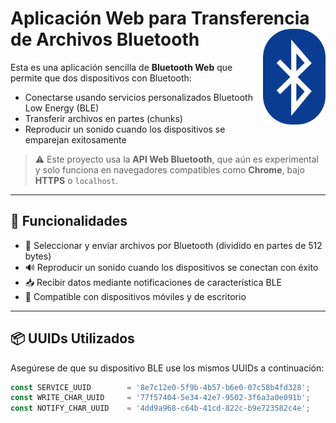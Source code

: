# Aplicación Web para Transferencia de Archivos Bluetooth <img src="./public/favicon-32x32.png" align="right" width="100">

Esta es una aplicación sencilla de **Bluetooth Web** que permite que dos dispositivos con Bluetooth:

- Conectarse usando servicios personalizados Bluetooth Low Energy (BLE)
- Transferir archivos en partes (chunks)
- Reproducir un sonido cuando los dispositivos se emparejan exitosamente

> ⚠️ Este proyecto usa la **API Web Bluetooth**, que aún es experimental y solo funciona en navegadores compatibles como **Chrome**, bajo **HTTPS** o `localhost`.

---

## 🔧 Funcionalidades

- 📂 Seleccionar y enviar archivos por Bluetooth (dividido en partes de 512 bytes)
- 🔊 Reproducir un sonido cuando los dispositivos se conectan con éxito
- 📥 Recibir datos mediante notificaciones de característica BLE
- 📱 Compatible con dispositivos móviles y de escritorio

---

## 📦 UUIDs Utilizados

Asegúrese de que su dispositivo BLE use los mismos UUIDs a continuación:

```js
const SERVICE_UUID        = '8e7c12e0-5f9b-4b57-b6e0-07c58b4fd328';
const WRITE_CHAR_UUID     = '77f57404-5e34-42e7-9502-3f6a3a0e091b';
const NOTIFY_CHAR_UUID    = '4dd9a968-c64b-41cd-822c-b9e723582c4e';
